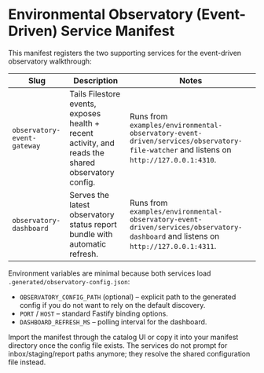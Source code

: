 # Environmental Observatory (Event-Driven) Service Manifest

This manifest registers the two supporting services for the event-driven observatory walkthrough:

| Slug | Description | Notes |
| --- | --- | --- |
| `observatory-event-gateway` | Tails Filestore events, exposes health + recent activity, and reads the shared observatory config. | Runs from `examples/environmental-observatory-event-driven/services/observatory-file-watcher` and listens on `http://127.0.0.1:4310`. |
| `observatory-dashboard` | Serves the latest observatory status report bundle with automatic refresh. | Runs from `examples/environmental-observatory-event-driven/services/observatory-dashboard` and listens on `http://127.0.0.1:4311`. |

Environment variables are minimal because both services load `.generated/observatory-config.json`:

- `OBSERVATORY_CONFIG_PATH` (optional) – explicit path to the generated config if you do not want to rely on the default discovery.
- `PORT` / `HOST` – standard Fastify binding options.
- `DASHBOARD_REFRESH_MS` – polling interval for the dashboard.

Import the manifest through the catalog UI or copy it into your manifest directory once the config file exists. The services do not prompt for inbox/staging/report paths anymore; they resolve the shared configuration file instead.
